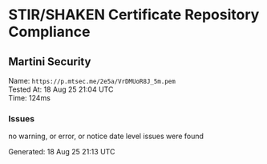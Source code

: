 # STIR/SHAKEN Certificate Repository Compliance

## Martini Security

Name: `https://p.mtsec.me/2e5a/VrDMUoR8J_5m.pem`\
Tested At: 18 Aug 25 21:04 UTC\
Time: 124ms

### Issues

no warning, or error, or notice date level issues were found

Generated: 18 Aug 25 21:13 UTC